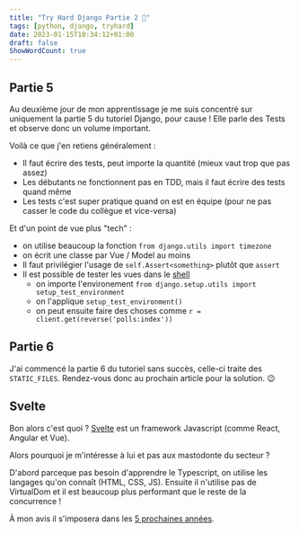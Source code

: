 ```yaml
---
title: "Try Hard Django Partie 2 🐍"
tags: [python, django, tryhard]
date: 2023-01-15T10:34:12+01:00
draft: false
ShowWordCount: true
---
```


## Partie 5
Au deuxième jour de mon apprentissage je me suis concentré sur uniquement la partie 5 du tutoriel Django, pour cause ! Elle parle des Tests et observe donc un volume important.

Voilà ce que j'en retiens généralement : 

* Il faut écrire des tests, peut importe la quantité (mieux vaut trop que pas assez)
* Les débutants ne fonctionnent pas en TDD, mais il faut écrire des tests quand même
* Les tests c'est super pratique quand on est en équipe (pour ne pas casser le code du collègue et vice-versa)

Et d'un point de vue plus "tech" :
* on utilise beaucoup la fonction `from django.utils import timezone`
* on écrit une classe par Vue / Model au moins
* Il faut privilégier l'usage de `self.Assert<something>` plutôt que `assert`
* Il est possible de tester les vues dans le [shell](//google.fr/?q=python+manage.py+shell)
  * on importe l'environement `from django.setup.utils import setup_test_environment`
  * on l'applique `setup_test_environment()`
  * on peut ensuite faire des choses comme `r = client.get(reverse('polls:index'))`


## Partie 6
J'ai commencé la partie 6 du tutoriel sans succès, celle-ci traite des `STATIC_FILES`. Rendez-vous donc au prochain article pour la solution. 😉

## Svelte

Bon alors c'est quoi ? [Svelte](https://svelte.dev/) est un framework Javascript (comme React, Angular et Vue).

Alors pourquoi je m'intéresse à lui et pas aux mastodonte du secteur ?

D'abord parceque pas besoin d'apprendre le Typescript, on utilise les langages qu'on connaît (HTML, CSS, JS). Ensuite il n'utilise pas de VirtualDom et il est beaucoup plus performant que le reste de la concurrence ! 

À mon avis il s'imposera dans les [5 prochaines années](https://2022.stateofjs.com/en-US/libraries/front-end-frameworks/#front_end_frameworks_experience_linechart).
